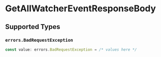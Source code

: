 # GetAllWatcherEventResponseBody


## Supported Types

### `errors.BadRequestException`

```typescript
const value: errors.BadRequestException = /* values here */
```

